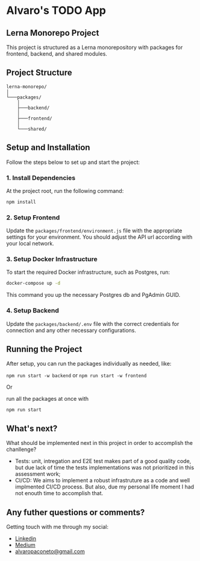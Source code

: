 # Alvaro's TODO App
## Lerna Monorepo Project

This project is structured as a Lerna monorepository with packages for frontend, backend, and shared modules.

## Project Structure

```
lerna-monorepo/
│
└───packages/
    │
    ├───backend/
    │
    ├───frontend/
    │
    └───shared/
```

## Setup and Installation

Follow the steps below to set up and start the project:

### 1. Install Dependencies

At the project root, run the following command:

```bash
npm install
```

### 2. Setup Frontend

Update the `packages/frontend/environment.js` file with the appropriate settings for your environment. You should adjust the API url according with your local network.

### 3. Setup Docker Infrastructure

To start the required Docker infrastructure, such as Postgres, run:

```bash
docker-compose up -d
```

This command you up the necessary Postgres db and PgAdmin GUID.

### 4. Setup Backend

Update the `packages/backend/.env` file with the correct credentials for connection and any other necessary configurations.

## Running the Project

After setup, you can run the packages individually as needed, like:

`npm run start -w backend` or `npm run start -w frontend`

Or 

run all the packages at once with

`npm run start`

## What's next?

What should be implemented next in this project in order to accomplish the chanllenge?

- Tests: unit, intregation and E2E test makes part of a good quality code, but due lack of time the tests implementations was not prioritized in this assessment work;
- CI/CD: We aims to implement a robust infrastruture as a code and well implmented CI/CD process. But also, due my personal life moment I had not enouth time to accomplish that.

## Any futher questions or comments?

Getting touch with me through my social:

- [Linkedin](https://www.linkedin.com/in/alvaropaco/)
- [Medium](https://alvaropaconeto.medium.com/)
- [alvaropaconeto@gmail.com](mailto:alvaropaconeto@gmail.com)